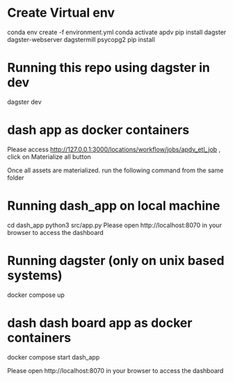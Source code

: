 # Create Virtual env
conda env create -f environment.yml
conda activate apdv
pip install dagster dagster-webserver dagstermill psycopg2
pip install 

# Running this repo using dagster in dev
dagster dev

# dash app as docker containers
Please access http://127.0.0.1:3000/locations/workflow/jobs/apdv_etl_job , click on Materialize all button

Once all assets are materialized. run the following command from the same folder

# Running dash_app on local machine 
cd dash_app
python3 src/app.py
Please open http://localhost:8070 in your browser to access the dashboard

# Running dagster  (only on unix based systems)
docker compose up

# dash dash board app as docker containers
docker compose start dash_app 

Please open http://localhost:8070 in your browser to access the dashboard
